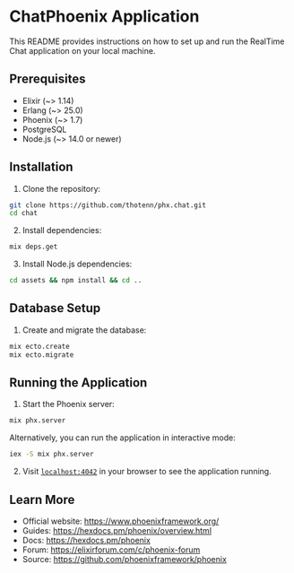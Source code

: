 # ChatPhoenix Application

This README provides instructions on how to set up and run the RealTime Chat application on your local machine.

## Prerequisites

* Elixir (~> 1.14)
* Erlang (~> 25.0)
* Phoenix (~> 1.7)
* PostgreSQL
* Node.js (~> 14.0 or newer)

## Installation

1. Clone the repository:

```bash
git clone https://github.com/thotenn/phx.chat.git
cd chat
```

2. Install dependencies:

```bash
mix deps.get
```

3. Install Node.js dependencies:

```bash
cd assets && npm install && cd ..
```

## Database Setup

1. Create and migrate the database:

```bash
mix ecto.create
mix ecto.migrate
```

## Running the Application

1. Start the Phoenix server:

```bash
mix phx.server
```

Alternatively, you can run the application in interactive mode:

```bash
iex -S mix phx.server
```

2. Visit [`localhost:4042`](http://localhost:4042) in your browser to see the application running.

## Learn More

* Official website: https://www.phoenixframework.org/
* Guides: https://hexdocs.pm/phoenix/overview.html
* Docs: https://hexdocs.pm/phoenix
* Forum: https://elixirforum.com/c/phoenix-forum
* Source: https://github.com/phoenixframework/phoenix